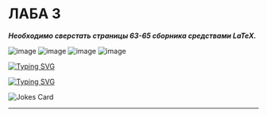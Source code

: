 # ЛАБА 3
***Необходимо сверстать страницы 63-65 сборника средствами LaTeX.***

![image](https://github.com/iis-32170x/RPIIS/assets/144555463/f16ce96f-d77b-475d-8e74-d814c3bc63f5)
![image](https://github.com/iis-32170x/RPIIS/assets/144555463/890585df-b037-436d-be88-0cef1f6dd6c6)
![image](https://github.com/iis-32170x/RPIIS/assets/144555463/9c808296-9c71-4424-b515-5f6ca6c7553e)
![image](https://github.com/iis-32170x/RPIIS/assets/144555463/1e374de4-ad75-4ec6-9b2d-85b71eb36598)


<a href="https://git.io/typing-svg"><img src="https://readme-typing-svg.herokuapp.com?font=italic&size=27&pause=1000&color=991796&center=&vCenter=&multiline=true&repeat=&random=&width=435&lines=%D0%A1%D0%9F%D0%90%D0%A1%D0%98%D0%91%D0%9E+%D0%97%D0%90+%D0%92%D0%9D%D0%98%D0%9C%D0%90%D0%9D%D0%98%D0%95" alt="Typing SVG" /></a>

 <a href="https://git.io/typing-svg"><img src="https://readme-typing-svg.herokuapp.com?font=Italic&size=35&pause=1000&color=661E1E&center=&vCenter=&multiline=true&repeat=&random=&width=435&lines=%D0%97%D0%B0%D1%81%D0%BB%D1%83%D0%B6%D0%B5%D0%BD%D0%BD%D1%8B%D0%B9+%D0%B0%D0%BD%D0%B5%D0%BA%D0%B4%D0%BE%D1%82)" alt="Typing SVG" /></a>
 
<img src="https://readme-jokes.vercel.app/api" alt="Jokes Card" />

---
